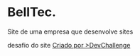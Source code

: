 # BellTec.

Site de uma empresa que desenvolve sites

desafio do site 
<a href="https://devchallenge.now.sh/"> 
Criado por >DevChallenge</a>
